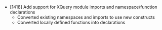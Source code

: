 - [1418] Add support for XQuery module imports and namespace/function declarations
  - Converted existing namespaces and imports to use new constructs
  - Converted locally defined functions into declarations
